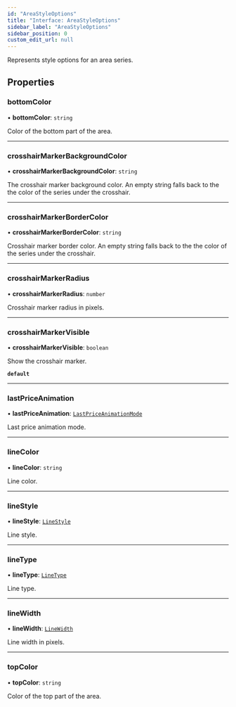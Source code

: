 ```yaml
---
id: "AreaStyleOptions"
title: "Interface: AreaStyleOptions"
sidebar_label: "AreaStyleOptions"
sidebar_position: 0
custom_edit_url: null
---
```


Represents style options for an area series.

## Properties

### bottomColor

• **bottomColor**: `string`

Color of the bottom part of the area.

___

### crosshairMarkerBackgroundColor

• **crosshairMarkerBackgroundColor**: `string`

The crosshair marker background color. An empty string falls back to the the color of the series under the crosshair.

___

### crosshairMarkerBorderColor

• **crosshairMarkerBorderColor**: `string`

Crosshair marker border color. An empty string falls back to the the color of the series under the crosshair.

___

### crosshairMarkerRadius

• **crosshairMarkerRadius**: `number`

Crosshair marker radius in pixels.

___

### crosshairMarkerVisible

• **crosshairMarkerVisible**: `boolean`

Show the crosshair marker.

**`default`**

___

### lastPriceAnimation

• **lastPriceAnimation**: [`LastPriceAnimationMode`](../enums/LastPriceAnimationMode)

Last price animation mode.

___

### lineColor

• **lineColor**: `string`

Line color.

___

### lineStyle

• **lineStyle**: [`LineStyle`](../enums/LineStyle)

Line style.

___

### lineType

• **lineType**: [`LineType`](../enums/LineType)

Line type.

___

### lineWidth

• **lineWidth**: [`LineWidth`](../#linewidth)

Line width in pixels.

___

### topColor

• **topColor**: `string`

Color of the top part of the area.
